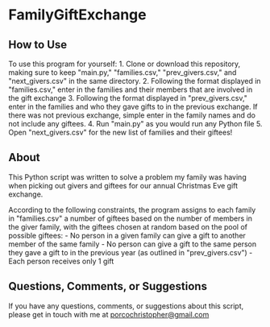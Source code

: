 # FamilyGiftExchange
## How to Use
To use this program for yourself:
    1. Clone or download this repository, making sure to keep "main.py," "families.csv," "prev_givers.csv," and "next_givers.csv" in the same directory.
    2. Following the format displayed in "families.csv," enter in the families and their members that are involved in the gift exchange
    3. Following the format displayed in "prev_givers.csv," enter in the families and who they gave gifts to in the previous exchange. If there was not previous exchange, simple enter in the family names and do not include any giftees.
    4. Run "main.py" as you would run any Python file
    5. Open "next_givers.csv" for the new list of families and their giftees!

## About
This Python script was written to solve a problem my family was having when picking out givers and giftees for our annual Christmas Eve gift exchange.

According to the following constraints, the program assigns to each family in "families.csv" a number of giftees based on the number of members in the giver family, with the giftees chosen at random based on the pool of possible giftees:
    - No person in a given family can give a gift to another member of the same family
    - No person can give a gift to the same person they gave a gift to in the previous year (as outlined in "prev_givers.csv")
    - Each person receives only 1 gift
    
## Questions, Comments, or Suggestions
If you have any questions, comments, or suggestions about this script, please get in touch with me at porcochristopher@gmail.com
